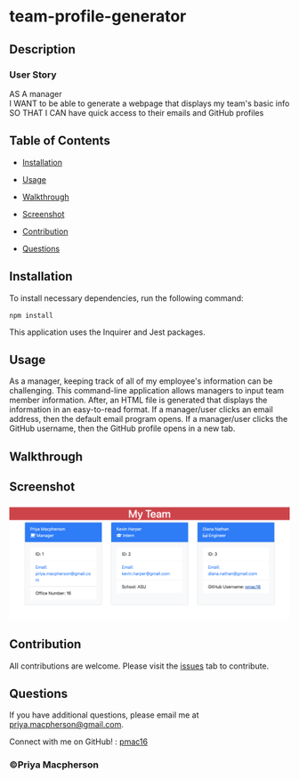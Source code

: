 # team-profile-generator

  ## Description
  
  ### User Story
  AS A manager <br>
  I WANT to be able to generate a webpage that displays my team's basic info <br>
  SO THAT I CAN have quick access to their emails and GitHub profiles

  ## Table of Contents

  * [Installation](#installation)

  * [Usage](#usage)

  * [Walkthrough](#walkthrough)

  * [Screenshot](#screenshot)

  * [Contribution](#contribution)

  * [Questions](#questions)

  ## Installation

  To install necessary dependencies, run the following command:

  ```
  npm install
  ```

  This application uses the Inquirer and Jest packages.

  ## Usage

  As a manager, keeping track of all of my employee's information can be challenging. This command-line application allows managers to input team member information. After, an HTML file is generated that displays the information in an easy-to-read format. If a manager/user clicks an email address, then the default email program opens. If a manager/user clicks the GitHub username, then the GitHub profile opens in a new tab. 

  ## Walkthrough

  ## Screenshot 

  ![Screenshot of site](Screenshot.png)

  ## Contribution 

  All contributions are welcome. Please visit the [issues](https://github.com/pmac16/README-generator/issues) tab  to contribute.

  ## Questions

  If you have additional questions, please email me at priya.macpherson@gmail.com.

  Connect with me on GitHub! : [pmac16](https://github.com/pmac16)

### ©️Priya Macpherson

